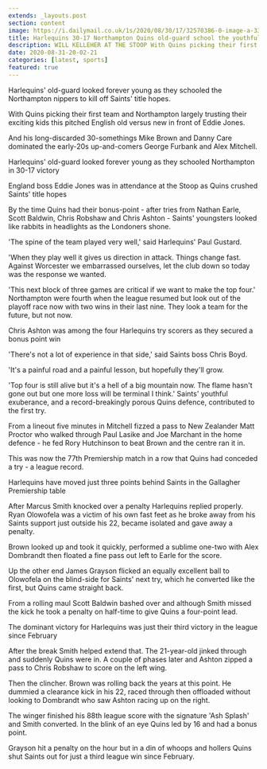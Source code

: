 ```yaml
---
extends: _layouts.post
section: content
image: https://i.dailymail.co.uk/1s/2020/08/30/17/32570386-0-image-a-33_1598803465149.jpg 
title: Harlequins 30-17 Northampton Quins old-guard school the youthful Saints in bonus point victory 
description: WILL KELLEHER AT THE STOOP With Quins picking their first team and Northampton largely trusting their exciting kids this pitched English old versus new in front of Eddie Jones. 
date: 2020-08-31-20-02-21 
categories: [latest, sports] 
featured: true 
--- 
```

Harlequins' old-guard looked forever young as they schooled the Northampton nippers to kill off Saints' title hopes.

With Quins picking their first team and Northampton largely trusting their exciting kids this pitched English old versus new in front of Eddie Jones.

And his long-discarded 30-somethings Mike Brown and Danny Care dominated the early-20s up-and-comers George Furbank and Alex Mitchell.

Harlequins' old-guard looked forever young as they schooled Northampton in 30-17 victory

England boss Eddie Jones was in attendance at the Stoop as Quins crushed Saints' title hopes

By the time Quins had their bonus-point - after tries from Nathan Earle, Scott Baldwin, Chris Robshaw and Chris Ashton - Saints' youngsters looked like rabbits in headlights as the Londoners shone.

'The spine of the team played very well,' said Harlequins' Paul Gustard.

'When they play well it gives us direction in attack. Things change fast. Against Worcester we embarrassed ourselves, let the club down so today was the response we wanted.

'This next block of three games are critical if we want to make the top four.' Northampton were fourth when the league resumed but look out of the playoff race now with two wins in their last nine. They look a team for the future, but not now.

Chris Ashton was among the four Harlequins try scorers as they secured a bonus point win

'There's not a lot of experience in that side,' said Saints boss Chris Boyd.

'It's a painful road and a painful lesson, but hopefully they'll grow.

'Top four is still alive but it's a hell of a big mountain now. The flame hasn't gone out but one more loss will be terminal I think.' Saints' youthful exuberance, and a record-breakingly porous Quins defence, contributed to the first try.

From a lineout five minutes in Mitchell fizzed a pass to New Zealander Matt Proctor who walked through Paul Lasike and Joe Marchant in the home defence - he fed Rory Hutchinson to beat Brown and the centre ran it in.

This was now the 77th Premiership match in a row that Quins had conceded a try - a league record.

Harlequins have moved just three points behind Saints in the Gallagher Premiership table

After Marcus Smith knocked over a penalty Harlequins replied properly. Ryan Olowofela was a victim of his own fast feet as he broke away from his Saints support just outside his 22, became isolated and gave away a penalty.

Brown looked up and took it quickly, performed a sublime one-two with Alex Dombrandt then floated a fine pass out left to Earle for the score.

Up the other end James Grayson flicked an equally excellent ball to Olowofela on the blind-side for Saints' next try, which he converted like the first, but Quins came straight back.

From a rolling maul Scott Baldwin bashed over and although Smith missed the kick he took a penalty on half-time to give Quins a four-point lead.

The dominant victory for Harlequins was just their third victory in the league since February

After the break Smith helped extend that. The 21-year-old jinked through and suddenly Quins were in. A couple of phases later and Ashton zipped a pass to Chris Robshaw to score on the left wing.

Then the clincher. Brown was rolling back the years at this point. He dummied a clearance kick in his 22, raced through then offloaded without looking to Dombrandt who saw Ashton racing up on the right.

The winger finished his 88th league score with the signature 'Ash Splash' and Smith converted. In the blink of an eye Quins led by 16 and had a bonus point.

Grayson hit a penalty on the hour but in a din of whoops and hollers Quins shut Saints out for just a third league win since February.

